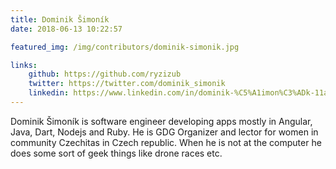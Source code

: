 ```yaml
---
title: Dominik Šimoník
date: 2018-06-13 10:22:57

featured_img: /img/contributors/dominik-simonik.jpg

links:
    github: https://github.com/ryzizub
    twitter: https://twitter.com/dominik_simonik
    linkedin: https://www.linkedin.com/in/dominik-%C5%A1imon%C3%ADk-11a14014b/
---
```


Dominik Šimoník is software engineer developing apps mostly in Angular, Java, Dart, Nodejs and Ruby. He is GDG Organizer and lector for women in community Czechitas in Czech republic. When he is not at the computer he does some sort of geek things like drone races etc.